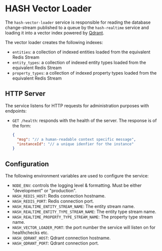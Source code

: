 # HASH Vector Loader

The `hash-vector-loader` service is responsible for reading the database change-stream
published to a queue by the `hash-realtime` service and loading it into a vector index powered
by [Qdrant](https://qdrant.tech/).

The vector loader creates the following indexes:

- `entities`: a collection of indexed entities loaded from the equivalent Redis Stream
- `entity_types`: a collection of indexed entity types loaded from the equivalent Redis Stream
- `property_types`: a collection of indexed property types loaded from the equivalent Redis Stream

## HTTP Server

The service listens for HTTP requests for administration purposes with endpoints:

- `GET /health`: responds with the health of the server. The response is of the
  form:

  ```json
  {
    "msg": "// a human-readable context specific message",
    "instanceId": "// a unique idenfier for the instance"
  }
  ```

## Configuration

The following environment variables are used to configure the service:

- `NODE_ENV`: controls the logging level & formatting. Must be either "development"
  or "production".
- `HASH_REDIS_HOST`: Redis connection hostname.
- `HASH_REDIS_PORT`: Redis connection port.
- `HASH_REALTIME_ENTITY_STREAM_NAME`: The entity stream name.
- `HASH_REALTIME_ENTITY_TYPE_STREAM_NAME`: The entity type stream name.
- `HASH_REALTIME_PROPERTY_TYPE_STREAM_NAME`: The property type stream name.
- `HASH_VECTOR_LOADER_PORT`: the port number the service will listen on for healthchecks etc.
- `HASH_QDRANT_HOST`: Qdrant connection hostname.
- `HASH_QDRANT_PORT`: Qdrant connection port.
